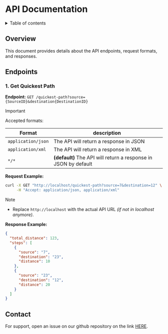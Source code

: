 # API Documentation

<details>
    <summary>Table of contents</summary>

- [API Documentation](#api-documentation)
  - [Overview](#overview)
  - [Endpoints](#endpoints)
    - [1. Get Quickest Path](#1-get-quickest-path)
  - [Contact](#contact)

</details>

## Overview

This document provides details about the API endpoints, request formats, and responses.

## Endpoints

### 1. Get Quickest Path

**Endpoint:** `GET /quickest-path?source={SourceID}&destination{DestinationID}`

> [!IMPORTANT]
> Accepted formats:
>
> | Format             | description                                                     |
> | ------------------ | --------------------------------------------------------------- |
> | `application/json` | The API will return a response in JSON                          |
> | `application/xml`  | The API will return a response in XML                           |
> | `*/*`              | **(default)** The API will return a response in JSON by default |

**Request Example:**

```bash
curl -X GET "http://localhost/quickest-path?source=7&destination=12" \
     -H "Accept: application/json, application/xml"
```

> [!NOTE]
>
> - Replace `http://localhost` with the actual API URL *(if not in localhost anymore)*.

**Response Example:**

```json
{
  "total_distance": 123,
  "steps": [
    {
      "source": "7",
      "destination": "23",
      "distance": 10
    },
    {
      "source": "23",
      "destination": "12",
      "distance": 20
    }
  ]
}
```

## Contact

For support, open an issue on our github repository on the link [HERE](https://github.com/algosup/2024-2025-project-3-quickest-path-team-5/issues).
